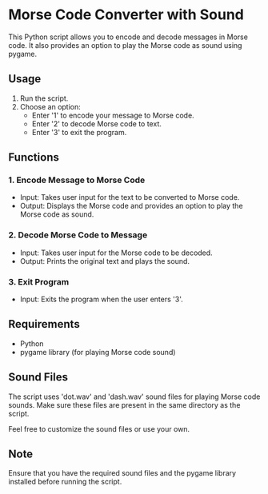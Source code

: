 # Morse Code Converter with Sound

This Python script allows you to encode and decode messages in Morse code. It also provides an option to play the Morse code as sound using pygame.

## Usage

1. Run the script.
2. Choose an option:
   - Enter '1' to encode your message to Morse code.
   - Enter '2' to decode Morse code to text.
   - Enter '3' to exit the program.

## Functions

### 1. Encode Message to Morse Code

- Input: Takes user input for the text to be converted to Morse code.
- Output: Displays the Morse code and provides an option to play the Morse code as sound.

### 2. Decode Morse Code to Message

- Input: Takes user input for the Morse code to be decoded.
- Output: Prints the original text and plays the sound.

### 3. Exit Program

- Input: Exits the program when the user enters '3'.

## Requirements

- Python
- pygame library (for playing Morse code sound)

## Sound Files

The script uses 'dot.wav' and 'dash.wav' sound files for playing Morse code sounds. Make sure these files are present in the same directory as the script.

Feel free to customize the sound files or use your own.

## Note

Ensure that you have the required sound files and the pygame library installed before running the script.
